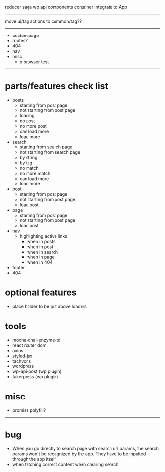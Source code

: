 reducer
saga
wp api
components
container
integrate to App

---

move ui/tag actions to common/tag??

---


- custom page
- routes?
- 404
- nav
- misc
  - x browser test

---

# parts/features check list

- posts
  - starting from post page
  - not starting from post page
  - loading
  - no post
  - no more post
  - can load more
  - load more
- search
  - starting from search page
  - not starting from search page
  - by string
  - by tag
  - no match
  - no more match
  - can load more
  - load more
- post
  - starting from post page
  - not starting from post page
  - load post
- page
  - starting from post page
  - not starting from post page
  - load post
- nav
  - highlighting active links
    - when in posts
    - when in post
    - when in search
    - when in page
    - when in 404
- footer
- 404

# optional features

- place holder to be put above loaders

# tools

- mocha-chai-enzyme-td
- react router dom
- axios
- styled-jsx
- tachyons
- wordpress
- wp-api-post (wp plugin)
- fakerpress (wp plugin)

# misc

- promise polyfill?

---

# bug

- When you go directly to search page with search url params, the search params won't be recognized by the app. They have to be inputted through the app itself
- when fetching correct content when clearing search
